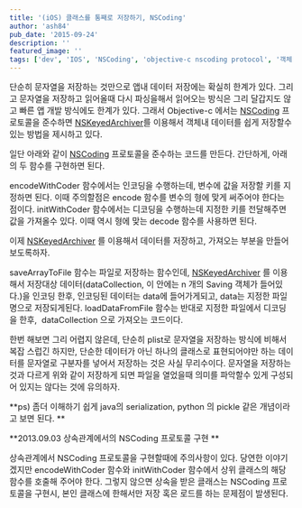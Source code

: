 ```yaml
---
title: '(iOS) 클래스를 통째로 저장하기, NSCoding'
author: 'ash84'
pub_date: '2015-09-24'
description: ''
featured_image: ''
tags: ['dev', 'IOS', 'NSCoding', 'objective-c nscoding protocol', '객체 저장', '클래스 저장', '파일 저장']
---
```



<span style="font-size: 11pt;">단순히 문자열을 저장하는 것만으로 앱내 데이터 저장에는 확실히 한계가 있다. 그리고 문자열을 저장하고 읽어올때 다시 파싱을해서 읽어오는 방식은 그리 달갑지도 않고 빠른 앱 개발 방식에도 한계가 있다. 그래서 Objective-c 에서는 [NSCoding](https://developer.apple.com/library/mac/#documentation/Cocoa/Reference/Foundation/Protocols/NSCoding_Protocol/Reference/Reference.html) 프로토콜을 준수하면 [NSKeyedArchiver](https://developer.apple.com/library/mac/#documentation/Cocoa/Reference/Foundation/Classes/NSKeyedArchiver_Class/Reference/Reference.html)를 이용해서 객체내 데이터를 쉽게 저장할수 있는 방법을 제시하고 있다. </span>

<span style="font-size: 11pt;">일단 아래와 같이 [NSCoding](https://developer.apple.com/library/mac/#documentation/Cocoa/Reference/Foundation/Protocols/NSCoding_Protocol/Reference/Reference.html) 프로토콜을 준수하는 코드를 만든다. 간단하게, 아래의 두 함수를 구현하면 된다. </span>

<span style="font-size: 11pt;">  
</span><span style="font-size: 11pt;">  
</span><span style="font-size: 11pt;">  
</span><span style="font-size: 11pt;">  
</span><span style="font-size: 11pt;">  
</span><span style="font-size: 11pt;"></span>

<span style="font-size: 11pt;">  
<script src="https://gist.github.com/AhnSeongHyun/5508064.js"></script>  
</span>

<span style="font-size: 11pt;">encodeWithCoder 함수에서는 인코딩을 수행하는데, </span><span style="font-size: 11pt;">변수에 값을 저장할 키를 지정하면 된다. 이때 주의할점은 encode 함수를 변수의 형에 맞게 써주어야 한다는 점이다. initWithCoder 함수에서는 디코딩을 수행하는데 지정한 키를 전달해주면 값을 가져올수 있다. 이때 역시 형에 맞는 decode 함수를 사용하면 된다. </span>

<span style="font-size: 11pt;">이제 [NSKeyedArchiver](https://developer.apple.com/library/mac/#documentation/Cocoa/Reference/Foundation/Classes/NSKeyedArchiver_Class/Reference/Reference.html) 를 이용해서 데이터를 저장하고, 가져오는 부분을 만들어 보도록하자. </span>

<span style="font-size: 11pt;">  
<script src="https://gist.github.com/AhnSeongHyun/5508120.js"></script>  
</span>

<span style="font-size: 11pt;">saveArrayToFile 함수는 파일로 저장하는 함수인데, [NSKeyedArchiver](https://developer.apple.com/library/mac/#documentation/Cocoa/Reference/Foundation/Classes/NSKeyedArchiver_Class/Reference/Reference.html) 를 이용해서 저장대상 데이터(dataCollection, 이 안에는 n 개의 Saving 객체가 들어있다.</span><span style="font-size: 11pt;">)을 인코딩 한후, 인코딩된 데이터는 data에 들어가게되고, data는 지정한 파일명으로 저장되게된다. loadDataFromFile 함수는 반대로 지정한 파일에서 디코딩을 한후, </span><span style="font-size: 11pt;"> dataCollection 으로 가져오는 코드이다. </span>

<span style="font-size: 11pt;">한번 해보면 그리 어렵지 않은데, 단순히 plist로 문자열을 저장하는 방식에 비해서 복잡 스럽긴 하지만, 단순한 데이터가 아닌 하나의 클래스로 표현되어야만 하는 데이터를 문자열로 구분자를 넣어서 저장하는 것은 사실 무리수이다. 문자열을 저장하는 것과 다르게 위와 같이 저장하게 되면 파일을 열었을때 의미를 파악할수 있게 구성되어 있지는 않다는 것에 유의하자. </span>

<span style="font-size: 11pt;">**ps) 좀더 이해하기 쉽게 java의 serialization, python 의 pickle 같은 개념이라고 보면 된다. **</span>

<span style="font-size: 11pt;">**2013.09.03 상속관계에서의 NSCoding 프로토콜 구현 **</span>

<span style="font-size: 11pt;">상속관계에서 NSCoding 프로토콜을 구현할때에 주의사항이 있다. 당연한 이야기겠지만 encodeWithCoder 함수와 initWithCoder 함수에서 상위 클래스의 해당 함수를 호출해 주어야 한다. 그렇지 않으면 상속을 받은 클래스는 NSCoding 프로토콜을 구현시, 본인 클래스에 한해서만 저장 혹은 로드를 하는 문제점이 발생된다. </span>

<script src="https://gist.github.com/AhnSeongHyun/6433486.js"></script>



